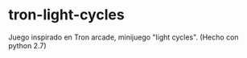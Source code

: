 # tron-light-cycles
Juego inspirado en Tron arcade, minijuego "light cycles". (Hecho con python 2.7)
